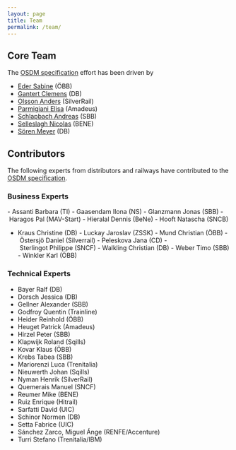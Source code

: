 ```yaml
---
layout: page
title: Team
permalink: /team/
---
```


## Core Team

The [OSDM specification](../spec) effort has been driven by

- [Eder Sabine](https://www.linkedin.com/in/sabine-eder-949337203/) (ÖBB)
- [Gantert Clemens](https://www.linkedin.com/in/clemens-g-88783725) (DB)
- [Olsson Anders](https://www.linkedin.com/in/anders-olsson-5712a32a/) (SilverRail)
- [Parmigiani Elisa](https://www.linkedin.com/in/elisa-parmigiani-186b5745/) (Amadeus)
- [Schlapbach Andreas](https://www.linkedin.com/in/andreas-schlapbach-09b095ab/) (SBB)
- [Selleslagh Nicolas](https://linkedin.com/in/nicolasselleslagh) (BENE)
- [Sören Meyer](https://www.xing.com/profile/Soeren_Meyer17/cv) (DB)

## Contributors

The following experts from distributors and railways have contributed to the [OSDM specification](../spec).

### Business Experts

- Assanti Barbara (TI)
- Gaasendam Ilona (NS)
- Glanzmann Jonas (SBB)
- Haragos Pal (MAV-Start)
- Hieralal Dennis (BeNe)
- Hooft Natascha (SNCB)
- Kraus Christine (DB)
- Luckay Jaroslav (ZSSK)
- Mund Christian (ÖBB)
- Östersjö Daniel (Silverrail)
- Peleskova Jana (CD)
- Sterlingot Philippe (SNCF)
- Walkling Christian (DB)
- Weber Timo (SBB)
- Winkler Karl (ÖBB)

### Technical Experts

- Bayer Ralf (DB)
- Dorsch Jessica (DB)
- Gellner Alexander (SBB)
- Godfroy Quentin (Trainline)
- Heider Reinhold (ÖBB)
- Heuget Patrick (Amadeus)
- Hirzel Peter (SBB)
- Klapwijk Roland (Sqills)
- Kovar Klaus (ÖBB)
- Krebs Tabea (SBB)
- Mariorenzi Luca (Trenitalia)
- Nieuwerth Johan (Sqills)
- Nyman Henrik (SilverRail)
- Quemerais Manuel (SNCF)
- Reumer Mike (BENE)
- Ruiz Enrique (Hitrail)
- Sarfatti David (UIC)
- Schinor Normen (DB)
- Setta Fabrice (UIC)
- Sánchez Zarco, Miguel Ánge (RENFE/Accenture)
- Turri Stefano (Trenitalia/IBM)
